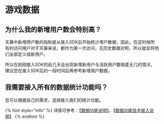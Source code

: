 # 游戏数据

## 为什么我的新增用户数会特别高？

天幕中新增用户数的指标是从接入SDK后开始统计用户数据，因此，在这时候所有的访问用户对于天幕来说，都作为第一次访问，无历史数据对照，所以就会将他们全部定义成新用户。

所以在刚刚接入SDK的前几天会出现新增新用户与活跃用户数相差无几的情况，建议您在接入SDK后的一段时间后再参考新增用户数据。

## 我需要接入所有的数据统计功能吗？

您可以根据自己的需求，选择接入我们的统计功能。

{% hint style="info" %}
详情可参考：【[数据功能说明](https://doc.skysriver.com/game-data/main-features)】，【[数据功能技术接入说明](https://doc.skysriver.com/game-data/dev-guide)】
{% endhint %}



